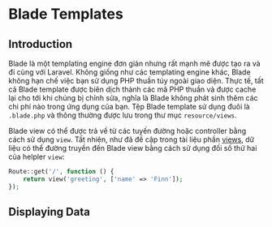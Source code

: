 # Blade Templates

## Introduction
Blade là một templating engine đơn giản nhưng rất mạnh mẽ được tạo ra và đi cùng với Laravel. Không giống như các templating engine khác, Blade không hạn chế
việc bạn sử dụng PHP thuần túy ngoài giao diện. Thực tế, tất cả Blade template được biên dịch thành các mã PHP thuần và được cache lại cho tới khi chúng bị chỉnh
sửa, nghĩa là Blade không phát sinh thêm các chi phí nào trong ứng dụng của bạn. Tệp Blade template sử dụng đuôi là `.blade.php` và thông thường được lưu trong thư
mục `resource/views`.

Blade view có thể được trả về từ các tuyến đường hoặc controller bằng cách sử dụng `view`. Tất nhiên, như đã đề cập trong tài liệu 
phần [views](https://laravel.com/docs/8.x/views), dữ liệu có thể đường truyền đến Blade view bằng cách sử dụng đối số thứ hai của helpler `view`:
```PHP
Route::get('/', function () {
    return view('greeting', ['name' => 'Finn']);
});
```

## Displaying Data